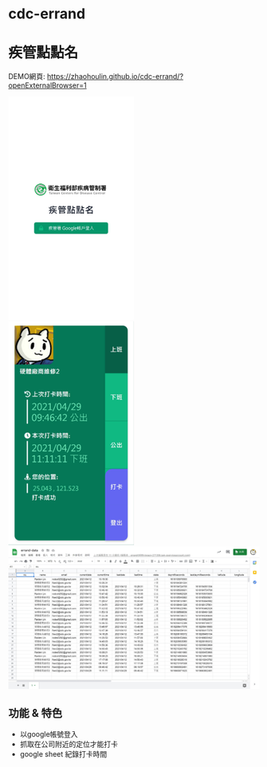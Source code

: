 # cdc-errand
# 疾管點點名

DEMO網頁: https://zhaohoulin.github.io/cdc-errand/?openExternalBrowser=1


<img src="Demo/1.jpg"  width="50%" >
<img src="Demo/2.jpg"  width="50%" >
<img src="Demo/3.jpg" >

## 功能 & 特色
* 以google帳號登入
* 抓取在公司附近的定位才能打卡
* google sheet 紀錄打卡時間